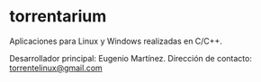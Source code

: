 # torrentarium
Aplicaciones para Linux y Windows realizadas en C/C++.

Desarrollador principal: Eugenio Martínez.
Dirección de contacto: torrentelinux@gmail.com
